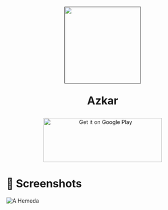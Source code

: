 <h1 align="center">
  <br>
  <a href=""><img src="https://user-images.githubusercontent.com/101954795/177343062-6e1e56ef-275f-417a-81dc-d48587e09801.png" width="200" hspace="4"></a>

  <br>
  
  Azkar
  
</h1>

<p align="center">
 <a href='https://play.google.com/store/apps/details?id=com.hemeda.azkary'><img alt='Get it on Google Play' src='https://play.google.com/intl/en_us/badges/images/generic/en_badge_web_generic.png' height=115px width=310px/></a>
</p>

# 📱 Screenshots #

![A Hemeda](https://user-images.githubusercontent.com/101954795/183910392-17f09683-cf5a-472a-b7da-834fc840ff32.jpg)
